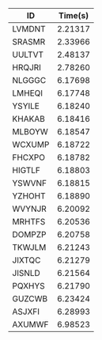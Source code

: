 |ID|Time(s)|
|-|-|
|LVMDNT|2.21317|
|SRASMR|2.33966|
|UULTVT|2.48137|
|HRQJRI|2.78260|
|NLGGGC|6.17698|
|LMHEQI|6.17748|
|YSYILE|6.18240|
|KHAKAB|6.18416|
|MLBOYW|6.18547|
|WCXUMP|6.18722|
|FHCXPO|6.18782|
|HIGTLF|6.18803|
|YSWVNF|6.18815|
|YZHOHT|6.18890|
|WVYNJR|6.20092|
|MRHTFS|6.20536|
|DOMPZP|6.20758|
|TKWJLM|6.21243|
|JIXTQC|6.21279|
|JISNLD|6.21564|
|PQXHYS|6.21790|
|GUZCWB|6.23424|
|ASJXFI|6.28993|
|AXUMWF|6.98523|
